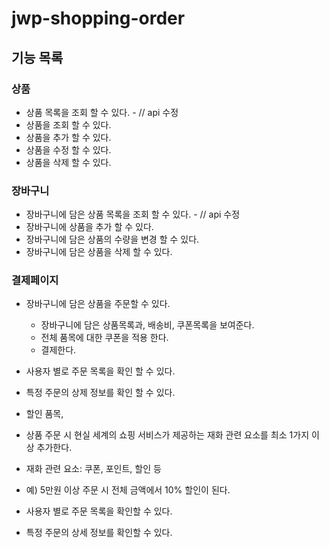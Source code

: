# jwp-shopping-order

## 기능 목록

### 상품
- 상품 목록을 조회 할 수 있다. - // api 수정
- 상품을 조회 할 수 있다.
- 상품을 추가 할 수 있다.
- 상품을 수정 할 수 있다.
- 상품을 삭제 할 수 있다.

### 장바구니
- 장바구니에 담은 상품 목록을 조회 할 수 있다. - // api 수정
- 장바구니에 상품을 추가 할 수 있다.
- 장바구니에 담은 상품의 수량을 변경 할 수 있다.
- 장바구니에 담은 상품을 삭제 할 수 있다.

### 결제페이지
- 장바구니에 담은 상품을 주문할 수 있다.
  - 장바구니에 담은 상품목록과, 배송비, 쿠폰목록을 보여준다.
  - 전체 품목에 대한 쿠폰을 적용 한다.
  - 결제한다.
  
- 사용자 별로 주문 목록을 확인 할 수 있다.

- 특정 주문의 상제 정보를 확인 할 수 있다.

- 할인 품목, 
- 상품 주문 시 현실 세계의 쇼핑 서비스가 제공하는 재화 관련 요소를 최소 1가지 이상 추가한다.
- 재화 관련 요소: 쿠폰, 포인트, 할인 등
- 예) 5만원 이상 주문 시 전체 금액에서 10% 할인이 된다.

- 사용자 별로 주문 목록을 확인할 수 있다.

- 특정 주문의 상세 정보를 확인할 수 있다.
